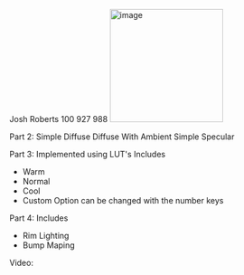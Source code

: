 Josh Roberts 100 927 988
<img src="[https://github.com/shallowcatincdev/CG-Project/blob/main/Image.jpg]" alt="image" width="200"/>

Part 2:
Simple Diffuse
Diffuse With Ambient
Simple Specular

Part 3:
Implemented using LUT's
Includes
- Warm
- Normal
- Cool
- Custom
Option can be changed with the number keys

Part 4:
Includes
- Rim Lighting
- Bump Maping


Video:
